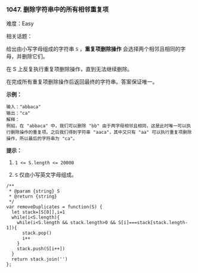 ### 1047. 删除字符串中的所有相邻重复项

难度：Easy

相关话题：

给出由小写字母组成的字符串 `S` ，**重复项删除操作** 会选择两个相邻且相同的字母，并删除它们。



在 S 上反复执行重复项删除操作，直到无法继续删除。



在完成所有重复项删除操作后返回最终的字符串。答案保证唯一。







**示例：** 



```
输入："abbaca"
输出："ca"
解释：
例如，在 "abbaca" 中，我们可以删除 "bb" 由于两字母相邻且相同，这是此时唯一可以执行删除操作的重复项。之后我们得到字符串 "aaca"，其中又只有 "aa" 可以执行重复项删除操作，所以最后的字符串为 "ca"。
```






**提示：** 




1.  `1 <= S.length <= 20000` 

2.  `S`  仅由小写英文字母组成。




```
/**
 * @param {string} S
 * @return {string}
 */
var removeDuplicates = function(S) {
  let stack=[S[0]],i=1
  while(i<S.length){
    while(i<S.length && stack.length>0 && S[i]===stack[stack.length-1]){
      stack.pop()
      i++
    }
    stack.push(S[i++])
  }
  return stack.join('')
};
```

